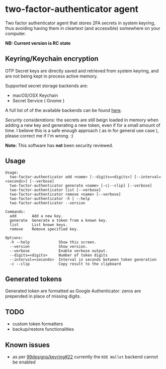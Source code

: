 # two-factor-authenticator agent

Two factor authenticator agent that stores 2FA secrets in system keyring, thus
avoiding having them in cleartext (and accessible) somewhere on your computer.

**NB: Current version is RC state**

## Keyring/Keychain encryption

OTP Secret keys are directly saved and retrieved from system keyring, and are not
being kept in process active memory.

Supported secret storage backends are:
- macOS/OSX Keychain
- Secret Service ( Gnome )

A full list of of the available backends can be found [here](https://github.com/99designs/keyring).

*Security considerations:* the secrets are still beign loaded in memory when
adding a new key and generating a new token, even if for a small amount of time.
I believe this is a safe enough approach ( as in for general use case ), please correct me if I'm wrong. :)

**Note:** This software has **not** been security reviewed.

## Usage

```
Usage:
  two-factor-authenticator add <name> [--digits=<digits>] [--interval=<seconds>] [--verbose]
  two-factor-authenticator generate <name> [-c|--clip] [--verbose]
  two-factor-authenticator list [--verbose]
  two-factor-authenticator remove <name> [--verbose]
  two-factor-authenticator -h | --help
  two-factor-authenticator --version

Commands:
  add       Add a new key.
  generate  Generate a token from a known key.
  list      List known keys.
  remove    Remove specified key.

Options:
  -h --help             Show this screen.
  --version             Show version.
  --verbose             Enable verbose output.
  --digits=<digits>     Number of token digits
  --interval=<seconds>  Interval in seconds between token generation
  -c --clip             Copy result to the clipboard
```

## Generated tokens

Generated token are formatted as Google Authenticator: zeros are prepended in
place of missing digits.

## TODO

- custom token formatters
- backup/restore functionalities

## Known issues

- as per [99designs/keyring#22](https://github.com/99designs/keyring/pull/22)
  currently the `KDE Wallet` backend cannot be enabled

